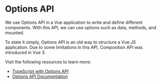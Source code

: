 # Options API

We use Options API in a Vue application to write and define different components. With this API, we can use options such as data, methods, and mounted.

To state it simply, Options API is an old way to structure a Vue.JS application. Due to some limitations in this API, Composition API was introduced in Vue 3.

Visit the following resources to learn more:

- [TypeScript with Options API](https://vuejs.org/guide/typescript/options-api.html)
- [Options API Documentation](https://vuejs.org/api/#options-api)

